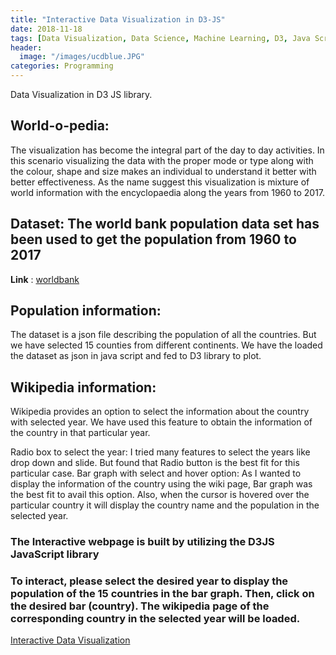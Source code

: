 ```yaml
---
title: "Interactive Data Visualization in D3-JS"
date: 2018-11-18
tags: [Data Visualization, Data Science, Machine Learning, D3, Java Script, Interactive]
header:
  image: "/images/ucdblue.JPG"
categories: Programming
---
```


Data Visualization in D3 JS library.

## World-o-pedia:
The visualization has become the integral part of the day to day activities. In this scenario visualizing the data with the proper mode or type along with the colour, shape and size makes an individual to understand it better with better effectiveness. As the name suggest this visualization is mixture of world information with the encyclopaedia along the years from 1960 to 2017.  

## Dataset: The world bank population data set has been used to get the population from 1960 to 2017
**Link** : [worldbank](https://data.worldbank.org/)

## Population information:
The dataset is a json file describing the population of all the countries. But we have selected 15 counties from different continents. We have the loaded the dataset as json in java script and fed to D3 library to plot.

## Wikipedia information:
Wikipedia provides an option to select the information about the country with selected year. We have used this feature to obtain the information of the country in that particular year.

Radio box to select the year: I tried many features to select the years like drop down and slide. But found that Radio button is the best fit for this particular case.
Bar graph with select and hover option: As I wanted to display the information of the country using the wiki page, Bar graph was the best fit to avail this option. Also, when the cursor is hovered over the particular country it will display the country name and the population in the selected year.

### The Interactive webpage is built by utilizing the D3JS JavaScript library

### To interact, please select the desired year to display the population of the 15 countries in the bar graph. Then, click on the desired bar (country). The wikipedia page of the corresponding country in the selected year will be loaded.

[Interactive Data Visualization](https://abhishek7kulkarni.github.io/d3/)
